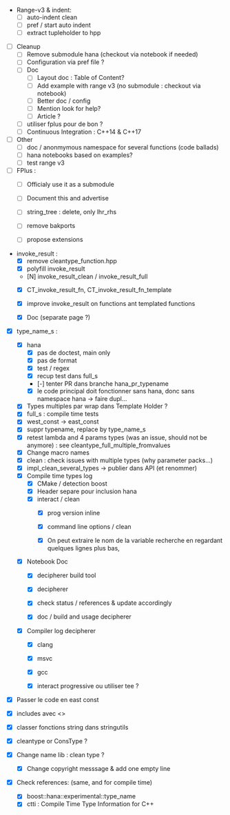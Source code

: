 * Range-v3 & indent:
    * [ ] auto-indent clean
    * [ ] pref / start auto indent
    * [ ] extract tupleholder to hpp

* [ ] Cleanup
    * [ ] Remove submodule hana (checkout via notebook if needed)
    * [ ] Configuration via pref file ?
    * [ ] Doc
        * [ ] Layout doc : Table of Content?
        * [ ] Add example with range v3 (no submodule : checkout via notebook)
        * [ ] Better doc / config
        * [ ] Mention look for help?
        * [ ] Article ?
    * [ ] utiliser fplus pour de bon ?
    * [ ] Continuous Integration : C++14 & C++17

* [ ] Other
    * [ ] doc / anonmymous namespace for several functions (code ballads)
    * [ ] hana notebooks based on examples?
    * [ ] test range v3

* [ ] FPlus :
    * [ ] Officialy use it as a submodule
    * [ ] Document this and advertise
    * [ ] string_tree : delete, only lhr_rhs
    * [ ] remove bakports
    * [ ] propose extensions


* invoke_result :
    * [X] remove cleantype_function.hpp
    * [X] polyfill invoke_result
    * [N] invoke_result_clean / invoke_result_full
    * [X] CT_invoke_result_fn, CT_invoke_result_fn_template
    * [X] improve invoke_result on functions ant templated functions
    * [X] Doc (separate page ?)


* [X]  type_name_s :
    * [X] hana
        * [X] pas de doctest, main only
        * [X] pas de format
        * [X] test / regex
        * [X] recup test dans full_s
        * [-] tenter PR dans branche hana_pr_typename
        * [X] le code principal doit fonctionner sans hana, donc sans namespace hana
                -> faire dupl...
    * [X] Types multiples par wrap dans Template Holder ?
    * [X] full_s : compile time tests
    * [X] west_const -> east_const
    * [X] suppr typename, replace by type_name_s
    * [X] retest lambda and 4 params types (was an issue, should not be anymore) : see cleantype_full_multiple_fromvalues
    * [X] Change macro names
    * [X] clean : check issues with multiple types (why parameter packs...)
    * [X] impl_clean_several_types -> publier dans API (et renommer)
    * [X] Compile time types log
        * [X] CMake / detection boost
        * [X] Header separe pour inclusion hana
        * [X] interact / clean
            * [X] prog version inline
            * [X] command line options / clean
            * [X] On peut extraire le nom de la variable recherche en regardant quelques lignes plus bas,


    * [X] Notebook Doc
        * [X] decipherer build tool
        * [X] decipherer
        * [X] check status / references & update accordingly
        * [X] doc / build and usage decipherer



    * [X] Compiler log decipherer
        * [X] clang
        * [X] msvc
        * [X] gcc
        * [X] interact progressive ou utiliser tee ?


* [X] Passer le code en east const
* [X] includes avec <>
* [X] classer fonctions string dans stringutils
* [X] cleantype or ConsType ?

* [X] Change name lib : clean type ?
    * [X] Change copyright messsage & add one empty line


* [X] Check references: (same, and for compile time)
    * [X] boost::hana::experimental::type_name
    * [X] ctti : Compile Time Type Information for C++
